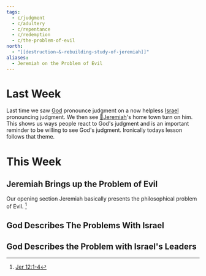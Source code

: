 ```yaml
---
tags:
  - c/judgment
  - c/adultery
  - c/repentance
  - c/redemption
  - c/the-problem-of-evil
north:
  - "[[destruction-&-rebuilding-study-of-jeremiah]]"
aliases:
  - Jeremiah on the Problem of Evil
---
```

# Last Week
Last time we saw [God](God.md) pronounce judgment on a now helpless [Israel](../%F0%9F%8F%99%EF%B8%8F%F0%9F%8F%99%EF%B8%8FNation%20of%20Israel.md) pronouncing judgment. We then see [🧑Jeremiah](%F0%9F%A7%91Jeremiah.md)'s home town turn on him. This shows us ways people react to God's judgment and is an important reminder to be willing to see God's judgment. Ironically todays lesson follows that theme.

# This Week
[^guzik]: [Study Guide for Jeremiah 12 by David Guzik](https://www.blueletterbible.org/comm/guzik_david/study-guide/jeremiah/jeremiah-12.cfm)
[^garner-howes]: [Jeremiah 12 - Garner-Howes Baptist Commentary - Bible Commentaries - StudyLight.org](https://www.studylight.org/commentaries/eng/ghb/jeremiah-12.html)
[^matthew-poole]: [Jeremiah 12 Matthew Poole's Commentary](https://biblehub.com/commentaries/poole/jeremiah/12.htm)
[^ellicott]: [Jeremiah 12 Ellicott's Commentary for English Readers](https://biblehub.com/commentaries/ellicott/jeremiah/12.htm)
[^john-gill]: [Jeremiah 12 Commentary - John Gill's Exposition of the Bible](https://www.biblestudytools.com/commentaries/gills-exposition-of-the-bible/jeremiah-12/)
[^matthew-henry]: [Jeremiah 12 Commentary - Matthew Henry Commentary on the Whole Bible (Complete)](https://www.biblestudytools.com/commentaries/matthew-henry-complete/jeremiah/12.html)
[^enduring-word]: [Enduring Word Bible Commentary Jeremiah Chapter 12](https://enduringword.com/bible-commentary/jeremiah-12/)
[^m1]: [Jer 12:1-4](Jer%2012.md)
[^m2]: [Jer 12:5-9](Jer%2012.md)
[^m3]: [Jer 12:10-13](Jer%2012.md)
[^m4]: [Jer 12:14-17](Jer%2012.md)

## Jeremiah Brings up the Problem of Evil
Our opening section Jeremiah basically presents the philosophical problem of Evil. [^m1]

## God Describes The Problems With Israel

## God Describes the Problem with Israel's Leaders
